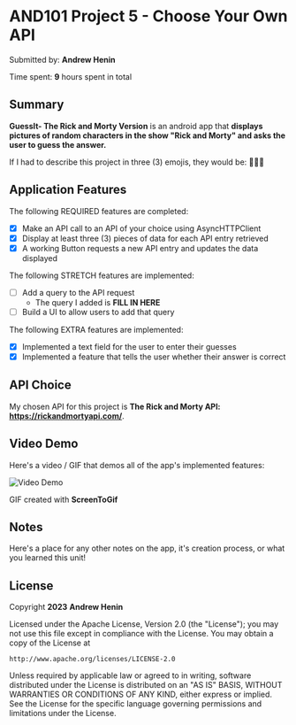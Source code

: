 <!-- (This is a comment) INSTRUCTIONS: Go through this page and fill out any **bolded** entries with their correct values.-->

# AND101 Project 5 - Choose Your Own API

Submitted by: **Andrew Henin**

Time spent: **9** hours spent in total

## Summary

**GuessIt- The Rick and Morty Version** is an android app that **displays pictures of random characters in the show "Rick and Morty" and asks the user to guess the answer.**

If I had to describe this project in three (3) emojis, they would be: **👴🥒👦**

## Application Features

<!-- (This is a comment) Please be sure to change the [ ] to [x] for any features you completed.  If a feature is not checked [x], you might miss the points for that item! -->

The following REQUIRED features are completed:

- [x] Make an API call to an API of your choice using AsyncHTTPClient
- [x] Display at least three (3) pieces of data for each API entry retrieved
- [x] A working Button requests a new API entry and updates the data displayed

The following STRETCH features are implemented:

- [ ] Add a query to the API request
  - The query I added is **FILL IN HERE**
- [ ] Build a UI to allow users to add that query

The following EXTRA features are implemented:

- [x] Implemented a text field for the user to enter their guesses
- [x] Implemented a feature that tells the user whether their answer is correct

## API Choice

My chosen API for this project is **The Rick and Morty API: https://rickandmortyapi.com/**.

## Video Demo

Here's a video / GIF that demos all of the app's implemented features:

<img src='https://i.imgur.com/11HO6Te.mp4' title='Video Demo' width='' alt='Video Demo' />

GIF created with **ScreenToGif**

<!-- Recommended tools:
- [Kap](https://getkap.co/) for macOS
- [ScreenToGif](https://www.screentogif.com/) for Windows
- [peek](https://github.com/phw/peek) for Linux. -->

## Notes

Here's a place for any other notes on the app, it's creation process, or what you learned this unit!

## License

Copyright **2023** **Andrew Henin**

Licensed under the Apache License, Version 2.0 (the "License");
you may not use this file except in compliance with the License.
You may obtain a copy of the License at

    http://www.apache.org/licenses/LICENSE-2.0

Unless required by applicable law or agreed to in writing, software
distributed under the License is distributed on an "AS IS" BASIS,
WITHOUT WARRANTIES OR CONDITIONS OF ANY KIND, either express or implied.
See the License for the specific language governing permissions and
limitations under the License.
